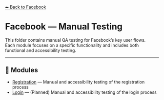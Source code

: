 [⬅ Back to Facebook](../README.md)

# Facebook — Manual Testing

This folder contains manual QA testing for Facebook’s key user flows.  
Each module focuses on a specific functionality and includes both functional and accessibility testing.

---

## 📁 Modules

- [Registration](./registration) — Manual and accessibility testing of the registration process  
- [Login](./login) — (Planned) Manual and accessibility testing of the login process

